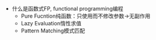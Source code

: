 + 什么是函数式FP, functional programming编程
	+ Pure Fucntion纯函数：只使用而不修改参数->无副作用
	+ Lazy Evaluation惰性求值
	+ Pattern Matching模式匹配


